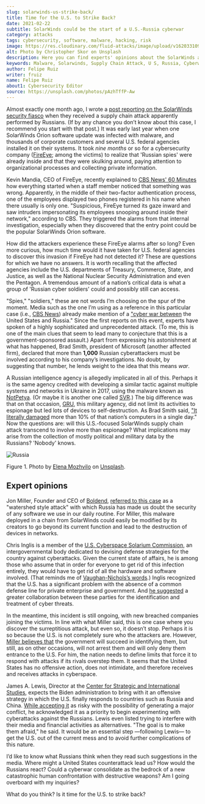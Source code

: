 ```yaml
---
slug: solarwinds-us-strike-back/
title: Time for the U.S. to Strike Back?
date: 2021-02-22
subtitle: SolarWinds could be the start of a U.S.-Russia cyberwar
category: attacks
tags: cybersecurity, software, malware, hacking, risk
image: https://res.cloudinary.com/fluid-attacks/image/upload/v1620331099/blog/solarwinds-us-strike-back/cover_dl2om5.webp
alt: Photo by Christopher Skor on Unsplash
description: Here you can find experts' opinions about the SolarWinds attack and some suggestions that could mean cyberwar between the U.S. and Russia if implemented.
keywords: Malware, Solarwinds, Supply Chain Attack, U S, Russia, Cyberwar, Hacking, Ethical Hacking, Pentesting
author: Felipe Ruiz
writer: fruiz
name: Felipe Ruiz
about1: Cybersecurity Editor
source: https://unsplash.com/photos/pAzhTffP-Aw
---
```


Almost exactly one month ago, I wrote a [post reporting on the
SolarWinds security fiasco](../solarwinds-attack/) when they received a
supply chain attack apparently performed by Russians. (If by any chance
you don’t know about this case, I recommend you start with that post.)
It was early last year when one SolarWinds Orion software update was
infected with malware, and thousands of corporate customers and several
U.S. federal agencies installed it on their systems. It took *nine
months* or so for a cybersecurity company
([FireEye](https://www.fireeye.com/); among the victims) to realize that
'Russian spies' were already inside and that they were skulking around,
paying attention to organizational processes and collecting private
information.

Kevin Mandia, CEO of FireEye, recently explained to [CBS News' 60
Minutes](https://www.cbsnews.com/news/solarwinds-hack-russia-cyberattack-60-minutes-2021-02-14/)
how everything started when a staff member noticed that something was
wrong. Apparently, in the middle of their two-factor authentication
process, one of the employees displayed two phones registered in his
name when there usually is only one. "Suspicious, FireEye turned its
gaze inward and saw intruders impersonating its employees snooping
around inside their network," according to CBS. They triggered the
alarms from that internal investigation, especially when they discovered
that the entry point could be the popular SolarWinds Orion software.

How did the attackers experience these FireEye alarms after so long?
Even more curious, how much time would it have taken for U.S. federal
agencies to discover this invasion if FireEye had not detected it? These
are questions for which we have no answers. It is worth recalling that
the affected agencies include the U.S. departments of Treasury,
Commerce, State, and Justice, as well as the National Nuclear Security
Administration and even the Pentagon. A tremendous amount of a nation’s
critical data is what a group of 'Russian cyber soldiers' could and
possibly still can access.

"Spies," "soldiers," these are not words I’m choosing on the spur of the
moment. Media such as the one I’m using as a reference in this
particular case (i.e., [CBS News](https://www.cbsnews.com/)) already
make mention of a ["cyber war
between](https://www.cbsnews.com/news/solarwinds-hack-russia-cyberattack-60-minutes-2021-02-14/)
the United States and Russia." Since the first reports on this event,
experts have spoken of a highly sophisticated and unprecedented attack.
(To me, this is one of the main clues that seem to lead many to
conjecture that this is a government-sponsored assault.) Apart from
expressing his astonishment at what has happened, Brad Smith, president
of Microsoft (another affected firm), declared that more than **1,000**
Russian cyberattackers must be involved according to his company’s
investigations. No doubt, by suggesting that number, he lends weight to
the idea that this means *war*.

<cta-banner
  buttontxt="Read more"
  link="/solutions/attack-simulation/"
  title="Get started with Fluid Attacks' Breach and Attack Simulation solution
  right now"
/>

A Russian intelligence agency is allegedly implicated in all of this.
Perhaps it is the same agency credited with developing a similar tactic
against multiple systems and networks in Ukraine in 2017, using the
malware known as
[NotPetya](https://www.wired.com/story/notpetya-cyberattack-ukraine-russia-code-crashed-the-world/).
(Or maybe it is another one called
[SVR](https://en.wikipedia.org/wiki/Foreign_Intelligence_Service_\(Russia\)).)
The big difference was that on that occasion,
[GRU](https://en.wikipedia.org/wiki/GRU_\(G.U.\)), this military agency,
did not limit its activities to espionage but led lots of devices to
self-destruction. As Brad Smith said, ["It literally
damaged](https://www.cbsnews.com/news/solarwinds-hack-russia-cyberattack-60-minutes-2021-02-14/)
more than 10% of that nation’s computers in a single day." Now the
questions are: will this U.S.-focused SolarWinds supply chain attack
transcend to involve more than espionage? What implications may arise
from the collection of mostly political and military data by the
Russians? 'Nobody' knows.

<div class="imgblock">

![Russia](https://res.cloudinary.com/fluid-attacks/image/upload/v1620331099/blog/solarwinds-us-strike-back/russia_lwcklb.webp)

<div class="title">

Figure 1. Photo by [Elena Mozhvilo](https://unsplash.com/@miracleday) on
[Unsplash](https://unsplash.com/photos/EIyAz8blaAk).

</div>

</div>

## Expert opinions

Jon Miller, Founder and CEO of [Boldend](https://boldend.com/),
[referred to this
case](https://www.cbsnews.com/news/solarwinds-hack-russia-cyberattack-60-minutes-2021-02-14/)
as a "watershed style attack" with which Russia has made us doubt the
security of any software we use in our daily routine. For Miller, this
malware deployed in a chain from SolarWinds could easily be modified by
its creators to go beyond its current function and lead to the
destruction of devices in networks.

Chris Inglis is a member of the [U.S. Cyberspace Solarium
Commission](https://www.solarium.gov/), an intergovernmental body
dedicated to devising defense strategies for the country against
cyberattacks. Given the current state of affairs, he is among those who
assume that in order for everyone to get rid of this infection entirely,
they would have to get rid of all the hardware and software involved.
(That reminds me of [Vaughan-Nichols’s
words](https://www.zdnet.com/article/solarwinds-the-more-we-learn-the-worse-it-looks/).)
Inglis recognized that the U.S. has a significant problem with the
absence of a common defense line for private enterprise and government.
And [he
suggested](https://www.cbsnews.com/news/solarwinds-60-minutes-2021-02-14/)
a greater collaboration between these parties for the identification and
treatment of cyber threats.

In the meantime, this incident is still ongoing, with new breached
companies joining the victims. In line with what Miller said, this is
one case where you discover the surreptitious attack, but even so, it
doesn’t stop. Perhaps it is so because the U.S. is not completely sure
who the attackers are. However, [Miller believes
that](https://www.cbsnews.com/news/solarwinds-60-minutes-2021-02-14/)
the government will succeed in identifying them, but still, as on other
occasions, will not arrest them and will only deny them entrance to the
U.S. For him, the nation needs to define limits that force it to respond
with attacks if its rivals overstep them. It seems that the United
States has no offensive action, does not intimidate, and therefore
receives and receives attacks in cyberspace.

James A. Lewis, Director at the [Center for Strategic and International
Studies](https://www.csis.org/), expects the Biden administration to
bring with it an offensive strategy in which the U.S. finally responds
to countries such as Russia and China. [While accepting
it](https://www.cbsnews.com/news/solarwinds-60-minutes-2021-02-14/) as
risky with the possibility of generating a major conflict, he
acknowledged it as a priority to begin experimenting with cyberattacks
against the Russians. Lewis even listed trying to interfere with their
media and financial activities as alternatives. "The goal is to make
them afraid," he said. It would be an essential step —following Lewis—
to get the U.S. out of the current mess and to avoid further
complications of this nature.

I’d like to know what Russians think when they read such suggestions in
the media. Where might a United States counterattack lead us? How would
the Russians react? Could a cyberwar consolidate as the bedrock of a new
catastrophic human confrontation with destructive weapons? Am I going
overboard with my inquiries?

What do you think? Is it time for the U.S. to strike back?

